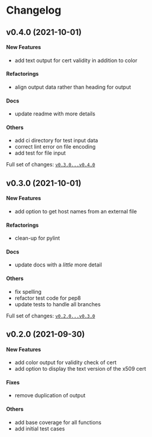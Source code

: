 # Changelog

## v0.4.0 (2021-10-01)

#### New Features

* add text output for cert validity in addition to color
#### Refactorings

* align output data rather than heading for output
#### Docs

* update readme with more details
#### Others

* add ci directory for test input data
* correct lint error on file encoding
* add test for file input

Full set of changes: [`v0.3.0...v0.4.0`](https://git.admin.franklin.edu/tins/checkcert/compare/v0.3.0...v0.4.0)

## v0.3.0 (2021-10-01)

#### New Features

* add option to get host names from an external file
#### Refactorings

* clean-up for pylint
#### Docs

* update docs with a _little_ more detail
#### Others

* fix spelling
* refactor test code for pep8
* update tests to handle all branches

Full set of changes: [`v0.2.0...v0.3.0`](https://git.admin.franklin.edu/tins/checkcert/compare/v0.2.0...v0.3.0)

## v0.2.0 (2021-09-30)

#### New Features

* add color output for validity check of cert
* add option to display the text version of the x509 cert
#### Fixes

* remove duplication of output
#### Others

* add base coverage for all functions
* add initial test cases
